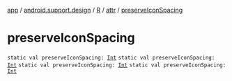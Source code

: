 [app](../../../index.md) / [android.support.design](../../index.md) / [R](../index.md) / [attr](index.md) / [preserveIconSpacing](.)

# preserveIconSpacing

`static val preserveIconSpacing: `[`Int`](https://kotlinlang.org/api/latest/jvm/stdlib/kotlin/-int/index.html)
`static val preserveIconSpacing: `[`Int`](https://kotlinlang.org/api/latest/jvm/stdlib/kotlin/-int/index.html)
`static val preserveIconSpacing: `[`Int`](https://kotlinlang.org/api/latest/jvm/stdlib/kotlin/-int/index.html)
`static val preserveIconSpacing: `[`Int`](https://kotlinlang.org/api/latest/jvm/stdlib/kotlin/-int/index.html)